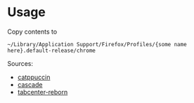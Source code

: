 # Usage

Copy contents to
```
~/Library/Application Support/Firefox/Profiles/{some name here}.default-release/chrome
```

Sources:
- [catppuccin](https://github.com/catppuccin/firefox)
- [cascade](https://github.com/cascadefox/cascade)
- [tabcenter-reborn](https://framagit.org/ariasuni/tabcenter-reborn)